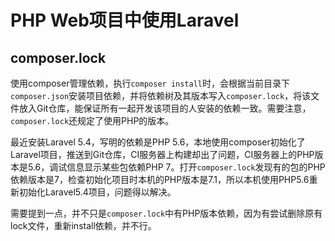 # PHP Web项目中使用Laravel

## composer.lock

使用composer管理依赖，执行`composer install`时，会根据当前目录下`composer.json`安装项目依赖，并将依赖树及其版本写入`composer.lock`，将该文件放入Git仓库，能保证所有一起开发该项目的人安装的依赖一致。需要注意，`composer.lock`还规定了使用PHP的版本。

最近安装Laravel 5.4，写明的依赖是PHP 5.6，本地使用composer初始化了Laravel项目，推送到Git仓库，CI服务器上构建却出了问题，CI服务器上的PHP版本是5.6，调试信息显示某些包依赖PHP 7。打开`composer.lock`发现有的包的PHP依赖版本是7，检查初始化项目时本机的PHP版本是7.1，所以本机使用PHP5.6重新初始化Laravel5.4项目，问题得以解决。

需要提到一点，并不只是`composer.lock`中有PHP版本依赖，因为有尝试删除原有lock文件，重新install依赖，并不行。